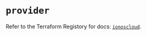 # `provider`

Refer to the Terraform Registory for docs: [`ionoscloud`](https://registry.terraform.io/providers/ionos-cloud/ionoscloud/6.4.7/docs).
